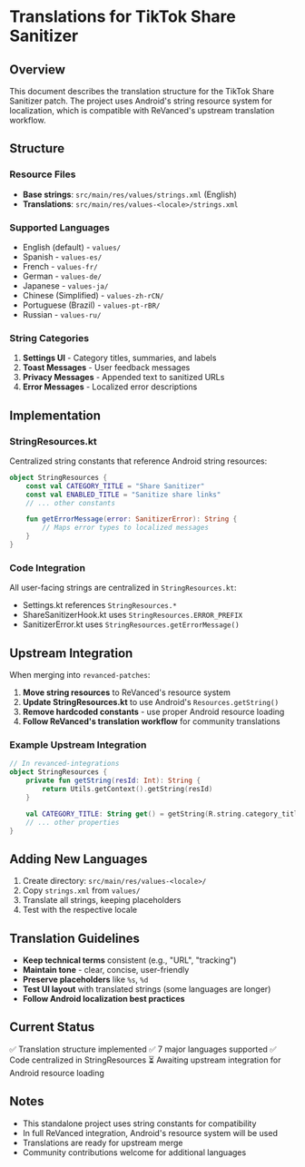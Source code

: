# Translations for TikTok Share Sanitizer

## Overview

This document describes the translation structure for the TikTok Share Sanitizer patch. The project uses Android's string resource system for localization, which is compatible with ReVanced's upstream translation workflow.

## Structure

### Resource Files
- **Base strings**: `src/main/res/values/strings.xml` (English)
- **Translations**: `src/main/res/values-<locale>/strings.xml`

### Supported Languages
- English (default) - `values/`
- Spanish - `values-es/`
- French - `values-fr/`
- German - `values-de/`
- Japanese - `values-ja/`
- Chinese (Simplified) - `values-zh-rCN/`
- Portuguese (Brazil) - `values-pt-rBR/`
- Russian - `values-ru/`

### String Categories
1. **Settings UI** - Category titles, summaries, and labels
2. **Toast Messages** - User feedback messages
3. **Privacy Messages** - Appended text to sanitized URLs
4. **Error Messages** - Localized error descriptions

## Implementation

### StringResources.kt
Centralized string constants that reference Android string resources:
```kotlin
object StringResources {
    const val CATEGORY_TITLE = "Share Sanitizer"
    const val ENABLED_TITLE = "Sanitize share links"
    // ... other constants

    fun getErrorMessage(error: SanitizerError): String {
        // Maps error types to localized messages
    }
}
```

### Code Integration
All user-facing strings are centralized in `StringResources.kt`:
- Settings.kt references `StringResources.*`
- ShareSanitizerHook.kt uses `StringResources.ERROR_PREFIX`
- SanitizerError.kt uses `StringResources.getErrorMessage()`

## Upstream Integration

When merging into `revanced-patches`:

1. **Move string resources** to ReVanced's resource system
2. **Update StringResources.kt** to use Android's `Resources.getString()`
3. **Remove hardcoded constants** - use proper Android resource loading
4. **Follow ReVanced's translation workflow** for community translations

### Example Upstream Integration
```kotlin
// In revanced-integrations
object StringResources {
    private fun getString(resId: Int): String {
        return Utils.getContext().getString(resId)
    }

    val CATEGORY_TITLE: String get() = getString(R.string.category_title)
    // ... other properties
}
```

## Adding New Languages

1. Create directory: `src/main/res/values-<locale>/`
2. Copy `strings.xml` from `values/`
3. Translate all strings, keeping placeholders
4. Test with the respective locale

## Translation Guidelines

- **Keep technical terms** consistent (e.g., "URL", "tracking")
- **Maintain tone** - clear, concise, user-friendly
- **Preserve placeholders** like `%s`, `%d`
- **Test UI layout** with translated strings (some languages are longer)
- **Follow Android localization best practices**

## Current Status

✅ Translation structure implemented
✅ 7 major languages supported
✅ Code centralized in StringResources
⏳ Awaiting upstream integration for Android resource loading

## Notes

- This standalone project uses string constants for compatibility
- In full ReVanced integration, Android's resource system will be used
- Translations are ready for upstream merge
- Community contributions welcome for additional languages